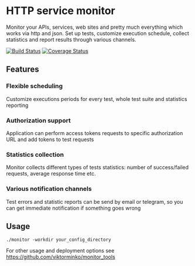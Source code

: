 # HTTP service monitor

Monitor your APIs, services, web sites and pretty much everything which works via http and json.
Set up tests, customize execution schedule, collect statistics and report results through various channels.

[![Build Status](https://travis-ci.org/viktorminko/monitor.svg?branch=master)](https://travis-ci.org/viktorminko/monitor)
[![Coverage Status](https://coveralls.io/repos/github/viktorminko/monitor/badge.svg)](https://coveralls.io/github/viktorminko/monitor)

## Features

### Flexible scheduling
Customize executions periods for every test, whole test suite and statistics reporting

### Authorization support
Application can perform access tokens requests to specific authorization URL and add tokens to test requests

### Statistics collection
Monitor collects different types of tests statistics: number of success/failed requests, average response time etc.

### Various notification channels
Test errors and statistic reports can be send by email or telegram, so you can get immediate notification if something goes wrong
 
## Usage

```
./monitor -workdir your_config_directory
```
 
 For other usage and deployment options see https://github.com/viktorminko/monitor_tools
